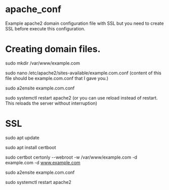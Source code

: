 # apache_conf

Example apache2 domain configuration file with SSL but you need to create SSL before execute this configuration.

# Creating domain files.

sudo mkdir /var/www/example.com

sudo nano /etc/apache2/sites-available/example.com.conf (content of this file should be example.com.conf that I gave you.)

sudo a2ensite example.com.conf

sudo systemctl restart apache2 (or you can use reload instead of restart. This reloads the server without interruption)

# SSL

sudo apt update

sudo apt install certboot

sudo certbot certonly --webroot -w /var/www/example.com -d example.com -d www.example.com

sudo a2ensite example.com.conf

sudo systemctl restart apache2
